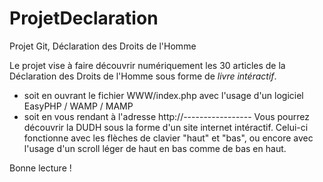 # ProjetDeclaration
Projet Git, Déclaration des Droits de l'Homme

Le projet vise à faire découvrir numériquement les 30 articles de la Déclaration des Droits de l'Homme sous forme de *livre intéractif*.

- soit en ouvrant le fichier WWW/index.php avec l'usage d'un logiciel EasyPHP / WAMP / MAMP
- soit en vous rendant à l'adresse http://-----------------
Vous pourrez découvrir la DUDH sous la forme d'un site internet intéractif. Celui-ci fonctionne avec les flèches de clavier "haut" et "bas", ou encore avec l'usage d'un scroll léger de haut en bas comme de bas en haut.

Bonne lecture !
